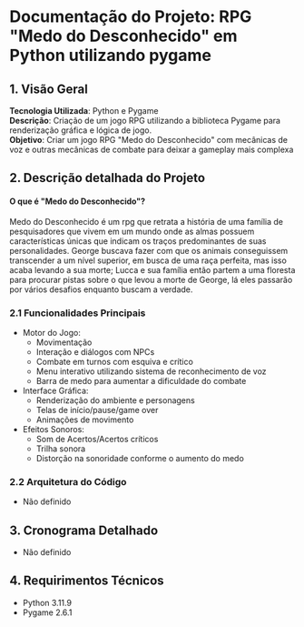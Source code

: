 # Documentação do Projeto: RPG "Medo do Desconhecido" em Python utilizando pygame

## 1. Visão Geral
**Tecnologia Utilizada**: Python e Pygame  
**Descrição**: Criação de um jogo RPG utilizando a biblioteca Pygame para renderização gráfica e lógica de jogo.  
**Objetivo**: Criar um jogo RPG "Medo do Desconhecido" com mecânicas de voz e outras mecânicas de combate para deixar a gameplay mais complexa  
## 2. Descrição detalhada do Projeto  
#### O que é "Medo do Desconhecido"?  
Medo do Desconhecido é um rpg que retrata a história de uma família de pesquisadores que vivem em um mundo onde as almas possuem características únicas que indicam os traços predominantes de suas personalidades. George buscava fazer com que os animais conseguissem transcender a um nível superior, em busca de uma raça perfeita, mas isso acaba levando a sua morte; Lucca e sua família então partem a uma floresta para procurar pistas sobre o que levou a morte de George, lá eles passarão por vários desafios enquanto buscam a verdade.  
### 2.1 Funcionalidades Principais  
- Motor do Jogo:
  - Movimentação
  - Interação e diálogos com NPCs 
  - Combate em turnos com esquiva e crítico
  - Menu interativo utilizando sistema de reconhecimento de voz
  - Barra de medo para aumentar a dificuldade do combate
- Interface Gráfica:
  - Renderização do ambiente e personagens
  - Telas de início/pause/game over
  - Animações de movimento
- Efeitos Sonoros:
  - Som de Acertos/Acertos críticos
  - Trilha sonora
  - Distorção na sonoridade conforme o aumento do medo
### 2.2 Arquitetura do Código  
- Não definido
## 3. Cronograma Detalhado  
- Não definido
## 4. Requirimentos Técnicos  
- Python 3.11.9
- Pygame 2.6.1


